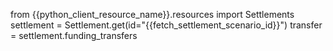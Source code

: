 from {{python_client_resource_name}}.resources import Settlements
settlement = Settlement.get(id="{{fetch_settlement_scenario_id}}")
transfer = settlement.funding_transfers
